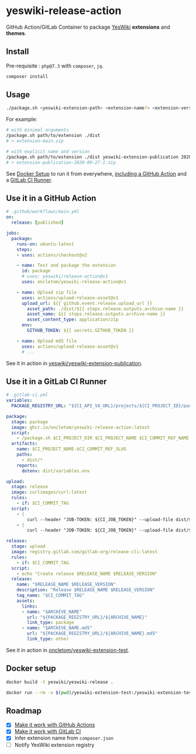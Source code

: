 # yeswiki-release-action

GitHub Action/GitLab Container to package [YesWiki] **extensions** and **themes**.

## Install

Pre-requisite : `php@7.3` with `composer`, `jq`.

```bash
composer install
```

## Usage

```bash
./package.sh <yeswiki-extension-path> <extension-name?> <extension-version?>
```

For example:

```bash
# with minimal arguments
/package.sh path/to/extension ./dist
# > extension-main.zip

# with explicit name and version
/package.sh path/to/extension ./dist yeswiki-extension-publication 2020-09-27-1
# > extension-publication-2020-09-27-1.zip
```

See [Docker Setup](#docker-setup) to run it from everywhere, [including a GitHub Action](#use-it-in-a-github-action) and a [GitLab CI Runner](#use-it-in-a-gitlab-ci-runner).

## Use it in a GitHub Action

```yaml
# .github/workflows/main.yml
on:
  release: [published]

jobs:
  package:
    runs-on: ubuntu-latest
    steps:
    - uses: actions/checkout@v2

    - name: Test and package the extension
      id: package
      # uses: yeswiki/release-action@v1
      uses: oncletom/yeswiki-release-action@v1

    - name: Upload zip file
      uses: actions/upload-release-asset@v1
      upload_url: ${{ github.event.release.upload_url }}
        asset_path: ./dist/${{ steps.release.outputs.archive-name }}
        asset_name: ${{ steps.release.outputs.archive-name }}
        asset_content_type: application/zip
      env:
        GITHUB_TOKEN: ${{ secrets.GITHUB_TOKEN }}

    - name: Upload md5 file
      uses: actions/upload-release-asset@v1
      # ...
```

See it in action in [yeswiki/yeswiki-extension-publication](https://github.com/yeswiki/yeswiki-extension-publication).

## Use it in a GitLab CI Runner

```yaml
# .gitlab-ci.yml
variables:
  PACKAGE_REGISTRY_URL: "${CI_API_V4_URL}/projects/${CI_PROJECT_ID}/packages/generic/CI_PROJECT_NAME/${CI_COMMIT_REF_NAME}"

package:
  stage: package
  image: ghcr.io/oncletom/yeswiki-release-action:latest
  script:
    - /package.sh $CI_PROJECT_DIR $CI_PROJECT_NAME $CI_COMMIT_REF_NAME
  artifacts:
    name: $CI_PROJECT_NAME-$CI_COMMIT_REF_SLUG
    paths:
      - dist/*
    reports:
      dotenv: dist/variables.env

upload:
  stage: release
  image: curlimages/curl:latest
  rules:
    - if: $CI_COMMIT_TAG
  script:
    - |
        curl --header "JOB-TOKEN: ${CI_JOB_TOKEN}" --upload-file dist/${ARCHIVE_NAME} ${PACKAGE_REGISTRY_URL}/${ARCHIVE_NAME}
    - |
        curl --header "JOB-TOKEN: ${CI_JOB_TOKEN}" --upload-file dist/${ARCHIVE_NAME}.md5 ${PACKAGE_REGISTRY_URL}/${ARCHIVE_NAME}.md5

release:
  stage: upload
  image: registry.gitlab.com/gitlab-org/release-cli:latest
  rules:
    - if: $CI_COMMIT_TAG
  script:
    - echo "Create release $RELEASE_NAME $RELEASE_VERSION"
  release:
    name: "$RELEASE_NAME $RELEASE_VERSION"
    description: "Release $RELEASE_NAME $RELEASE_VERSION"
    tag_name: "$CI_COMMIT_TAG"
    assets:
      links:
      - name: "$ARCHIVE_NAME"
        url: "${PACKAGE_REGISTRY_URL}/${ARCHIVE_NAME}"
        link_type: package
      - name: "$ARCHIVE_NAME.md5"
        url: "${PACKAGE_REGISTRY_URL}/${ARCHIVE_NAME}.md5"
        link_type: other
```

See it in action in [oncletom/yeswiki-extension-test].

## Docker setup

```bash
docker build -t yeswiki/yeswiki-release .
```

```bash
docker run --rm -v $(pwd)/yeswiki-extension-test:/yeswiki-extension-test yeswiki/yeswiki-release yeswiki-extension-test
```

## Roadmap

- [x] [Make it work with GitHub Actions][yeswiki-extension-publication]
- [x] [Make it work with GitLab CI][oncletom/yeswiki-extension-test]
- [x] Infer extension name from `composer.json`
- [ ] Notify YesWiki extension registry

[YesWiki]: https://yeswiki.net
[yeswiki-extension-publication]: https://github.com/YesWiki/yeswiki-extension-publication
[oncletom/yeswiki-extension-test]: https://gitlab.com/oncletom/yeswiki-extension-test
